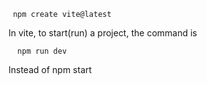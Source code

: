 ```
 npm create vite@latest
```

In vite, to start(run) a project, the command is
```
  npm run dev
```

Instead of npm start